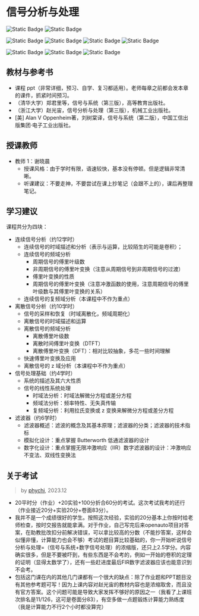 # 信号分析与处理

![Static Badge](https://img.shields.io/badge/%E8%80%83%E8%AF%95%E8%AF%BE-red) ![Static Badge](https://img.shields.io/badge/%E5%AD%A6%E5%88%86-2.5-moccasin)

![Static Badge](https://img.shields.io/badge/%E6%88%90%E7%BB%A9%E6%9E%84%E6%88%90-gold)
![Static Badge](https://img.shields.io/badge/%E4%BD%9C%E4%B8%9A-20%25-wheat)  ![Static Badge](https://img.shields.io/badge/实验-20%25-wheat)  ![Static Badge](https://img.shields.io/badge/%E6%9C%9F%E6%9C%AB%E8%80%83%E8%AF%95-60%25-wheat)

![Static Badge](https://img.shields.io/badge/总学时-40-gold)
![Static Badge](https://img.shields.io/badge/讲课学时-32-wheat)  ![Static Badge](https://img.shields.io/badge/实验学时-2*4-wheat) 

## 教材与参考书

- 课程 ppt（非常详细，预习、自学、复习都适用）。老师每章之前都会发本章的课件，抓紧时间预习。
- （清华大学）郑君里等，信号与系统（第三版），高等教育出版社。
- （浙江大学）赵光宙，信号分析与处理（第三版），机械工业出版社。
- [美] Alan V Oppenheim著，刘树棠译，信号与系统（第二版），中国工信出版集团·电子工业出版社。

## 授课教师

- 教师 1：谢晓晨
  - 授课风格：由于学时有限，语速较快，基本没有停顿。但是逻辑非常清晰。
  - 听课建议：不要走神，不要尝试在课上抄笔记（会跟不上的），课后再整理笔记。

## 学习建议

课程共分为四块：
- 连续信号分析（约12学时）
  - 连续信号的时域描述和分析（表示与运算，比较陌生的可能是卷积）；
  - 连续信号的频域分析
    - 周期信号的傅里叶级数
    - 非周期信号的傅里叶变换（注意从周期信号到非周期信号的过渡）
    - 傅里叶变换的性质
    - 周期信号的傅里叶变换（注意冲激函数的使用，注意周期信号的傅里叶级数与其傅里叶变换的关系）
  - 连续信号的复频域分析（本课程中不作为重点）
- 离散信号分析（约10学时）
  - 信号的采样和恢复（时域离散化，频域周期化）
  - 离散信号的时域描述和运算
  - 离散信号的频域分析
    - 离散傅里叶级数
    - 离散时间傅里叶变换（DTFT）
    - 离散傅里叶变换（DFT）：相对比较抽象，多花一些时间理解
  - 快速傅里叶变换及应用
  - 离散信号的 z 域分析（本课程中不作为重点）
- 信号处理基础（约4学时）
  - 系统的描述及其六大性质
  - 信号的线性系统处理
    - 时域法分析：时域法解微分方程或差分方程
    - 频域法分析：频率特性、无失真传输
    - 复频域分析：利用拉氏变换或 z 变换来解微分方程或差分方程
- 滤波器（约6学时）
  - 滤波器概述：滤波的概念及其基本原理；滤波器的分类；滤波器的技术指标
  - 模拟化设计：重点掌握 Butterworth 低通滤波器的设计
  - 数字化设计：重点掌握无限冲激响应（IIR）数字滤波器的设计：冲激响应不变法、双线性变换法

## 关于考试
> by [phychi](https://github.com/phychi), 2023.12
- 20平时分（作业）+20实验+100分折合60分的考试。这次考试我考的还行（作业接近20分+实验20分+卷面83分）。
- 我并不是一个成绩很好的学生。按照这次经验，实验的20分基本上你按时给老师检查，按时交报告就能拿满。对于作业，自己写完后来openauto项目对答案，在助教批改扣分前解决错误，可以拿比较高的分数（不能抄答案，这样会似懂非懂，计算能力也会不够）考试的题目算比较基础的，你一开始听说信号分析与处理=（信号与系统+数字信号处理）的浓缩版，还只上2.5学分。内容确实很多，但是不要被吓到，有些东西是不会考的，例如一开始的卷积的定理的证明（显得太数学了），还有一些赶进度最后FIR数字滤波器应该也能意识到不会考。
- 包括这门课在内的其他几门课都有一个很大的缺点：除了作业题和PPT题目没有其他参考题可写！因为上课内容对赵光宙的教材内容也是浓缩取舍，而且没有官方答案。这个问题可能是导致大家发挥不够好的原因之一（我看了上课班次排名是11/126，这可是卷面分83），有空多做一点题锻炼计算能力熟练度（我是计算能力不行2个小时都没算完）

